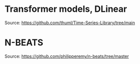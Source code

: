 # Transformer models, DLinear

Source: https://github.com/thuml/Time-Series-Library/tree/main

# N-BEATS

Source: https://github.com/philipperemy/n-beats/tree/master